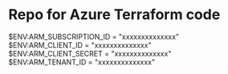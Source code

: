 # Repo for Azure Terraform code

$ENV:ARM_SUBSCRIPTION_ID = "xxxxxxxxxxxxxx"</br>
$ENV:ARM_CLIENT_ID       = "xxxxxxxxxxxxxx"</br>
$ENV:ARM_CLIENT_SECRET   = "xxxxxxxxxxxxxx" </br>
$ENV:ARM_TENANT_ID       = "xxxxxxxxxxxxxx"</br>